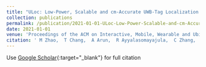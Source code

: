 ```yaml
---
title: "ULoc: Low-Power, Scalable and cm-Accurate UWB-Tag Localization and Tracking for Indoor Applications"
collection: publications
permalink: /publication/2021-01-01-ULoc-Low-Power-Scalable-and-cm-Accurate-UWB-Tag-Localization-and-Tracking-for-Indoor-Applications
date: 2021-01-01
venue: 'Proceedings of the ACM on Interactive, Mobile, Wearable and Ubiquitous Technologies'
citation: ' M Zhao,  T Chang,  A Arun,  R Ayyalasomayajula,  C Zhang,  D Bharadia, '
---
```

Use [Google Scholar](https://scholar.google.com/scholar?q=ULoc:+Low+Power,+Scalable+and+cm+Accurate+UWB+Tag+Localization+and+Tracking+for+Indoor+Applications){:target="_blank"} for full citation